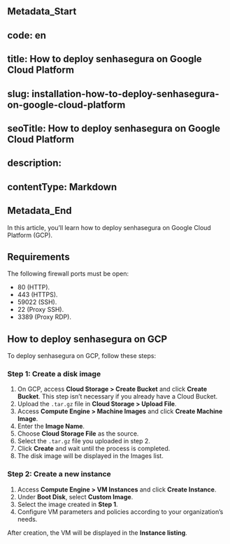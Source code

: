 ## Metadata_Start 
## code: en
## title: How to deploy senhasegura on Google Cloud Platform 
## slug: installation-how-to-deploy-senhasegura-on-google-cloud-platform 
## seoTitle: How to deploy senhasegura on Google Cloud Platform 
## description:  
## contentType: Markdown 
## Metadata_End
In this article, you’ll learn how to deploy senhasegura on Google Cloud Platform (GCP). 

## Requirements

The following firewall ports must be open:


* 80 (HTTP).
* 443 (HTTPS).
* 59022 (SSH).
* 22 (Proxy SSH).
* 3389 (Proxy RDP).


## How to deploy senhasegura on GCP
To deploy senhasegura on GCP, follow these steps:

### Step 1: Create a disk image

1. On GCP, access **Cloud Storage > Create Bucket** and click **Create Bucket**. This step isn’t necessary if you already have a Cloud Bucket.
2. Upload the  `.tar.gz` file in **Cloud Storage > Upload File**.
3. Access **Compute Engine > Machine Images** and click **Create Machine Image**.
4. Enter the **Image Name**.
5. Choose **Cloud Storage File** as the source.
6. Select the `.tar.gz` file you uploaded in step 2.
7. Click **Create** and wait until the process is completed. 
8. The disk image will be displayed in the Images list.


### Step 2: Create a new instance

1. Access **Compute Engine > VM Instances** and click **Create Instance**.
2. Under **Boot Disk**, select **Custom Image**.
3. Select the image created in **Step 1**.
4. Configure VM parameters and policies according to your organization’s needs.

After creation, the VM will be displayed in the **Instance listing**.